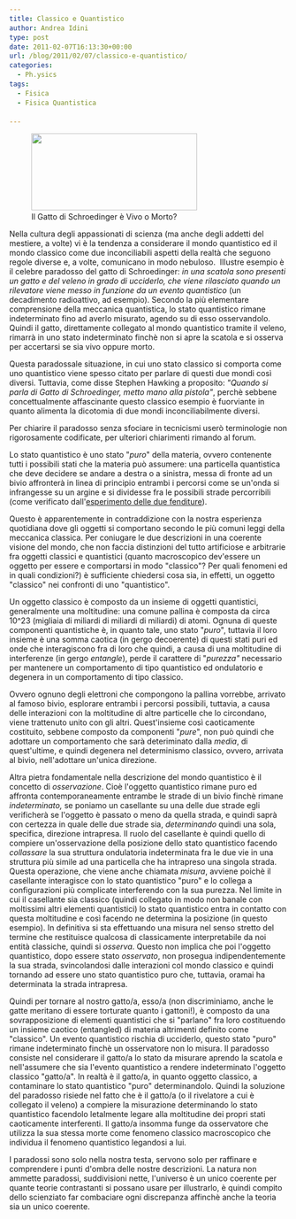```yaml
---
title: Classico e Quantistico
author: Andrea Idini
type: post
date: 2011-02-07T16:13:30+00:00
url: /blog/2011/02/07/classico-e-quantistico/
categories:
  - Ph.ysics
tags:
  - Fisica
  - Fisica Quantistica

---
```

<figure id="attachment_1021" aria-describedby="caption-attachment-1021" style="width: 300px" class="wp-caption alignleft"><a href="/wp-content/uploads/2011/01/shorodinger_cat.jpg" rel="lightbox[998]"><img class="size-medium wp-image-1021" title="shorodinger_gatto" src="/wp-content/uploads/2011/01/shorodinger_cat-300x139.jpg" alt="" width="300" height="139" srcset="http://www.phme.it/wp-content/uploads/2011/01/shorodinger_cat-300x139.jpg 300w, http://www.phme.it/wp-content/uploads/2011/01/shorodinger_cat.jpg 395w" sizes="(max-width: 300px) 100vw, 300px" /></a><figcaption id="caption-attachment-1021" class="wp-caption-text">Il Gatto di Schroedinger è Vivo o Morto?</figcaption></figure> 

Nella cultura degli appassionati di scienza (ma anche degli addetti del mestiere, a volte) vi è la tendenza a considerare il mondo quantistico ed il mondo classico come due inconciliabili aspetti della realtà che seguono regole diverse e, a volte, comunicano in modo nebuloso.  Illustre esempio è il celebre paradosso del gatto di Schroedinger: _in una scatola sono presenti un gatto e del veleno in grado di ucciderlo, che viene rilasciato quando un rilevatore viene messo in funzione da un evento quantistico_ (un decadimento radioattivo, ad esempio). Secondo la più elementare comprensione della meccanica quantistica, lo stato quantistico rimane indeterminato fino ad averlo misurato, agendo su di esso osservandolo. Quindi il gatto, direttamente collegato al mondo quantistico tramite il veleno, rimarrà in uno stato indeterminato finchè non si apre la scatola e si osserva per accertarsi se sia vivo oppure morto.

Questa paradossale situazione, in cui uno stato classico si comporta come uno quantistico viene spesso citato per parlare di questi due mondi così diversi. Tuttavia, come disse Stephen Hawking a proposito: _"Quando si parla di Gatto di Schroedinger, metto mano alla pistola"_, perchè sebbene concettualmente affascinante questo classico esempio è fuorviante in quanto alimenta la dicotomia di due mondi inconciliabilmente diversi.<!--more-->

Per chiarire il paradosso senza sfociare in tecnicismi userò terminologie non rigorosamente codificate, per ulteriori chiarimenti rimando al forum.

Lo stato quantistico è uno stato "_puro_" della materia, ovvero contenente tutti i possibili stati che la materia può assumere: una particella quantistica che deve decidere se andare a destra o a sinistra, messa di fronte ad un bivio affronterà in linea di principio entrambi i percorsi come se un'onda si infrangesse su un argine e si dividesse fra le possibili strade percorribili (come verificato dall'[esperimento delle due fenditure][1]).

Questo è apparentemente in contraddizione con la nostra esperienza quotidiana dove gli oggetti si comportano secondo le più comuni leggi della meccanica classica. Per coniugare le due descrizioni in una coerente visione del mondo, che non faccia distinzioni del tutto artificiose e arbitrarie fra oggetti classici e quantistici (quanto macroscopico dev'essere un oggetto per essere e comportarsi in modo "classico"? Per quali fenomeni ed in quali condizioni?) è sufficiente chiedersi cosa sia, in effetti, un oggetto "classico" nei confronti di uno "quantistico".

Un oggetto classico è composto da un insieme di oggetti quantistici, generalmente una moltitudine: una comune pallina è composta da circa 10^23 (migliaia di miliardi di miliardi di miliardi) di atomi. Ognuna di queste componenti quantistiche è, in quanto tale, uno stato "_puro_", tuttavia il loro insieme è una somma caotica (in gergo decoerente) di questi stati puri ed onde che interagiscono fra di loro che quindi, a causa di una moltitudine di interferenze (in gergo _entangle_), perde il carattere di "_purezza"_ necessario per mantenere un comportamento di tipo quantistico ed ondulatorio e degenera in un comportamento di tipo classico.

Ovvero ognuno degli elettroni che compongono la pallina vorrebbe, arrivato al famoso bivio, esplorare entrambi i percorsi possibili, tuttavia, a causa delle interazioni con la moltitudine di altre particelle che lo circondano, viene trattenuto unito con gli altri. Quest'insieme così caoticamente costituito, sebbene composto da componenti "_pure_", non può quindi che adottare un comportamento che sarà deteriminato dalla _media_, di quest'ultime, e quindi degenera nel determinismo classico, ovvero, arrivata al bivio, nell'adottare un'unica direzione.

Altra pietra fondamentale nella descrizione del mondo quantistico è il concetto di _osservazione_. Cioè l'oggetto quantistico rimane puro ed affronta contemporaneamente entrambe le strade di un bivio finchè rimane _indeterminato,_ se poniamo un casellante su una delle due strade egli verificherà se l'oggetto è passato o meno da quella strada, e quindi saprà con certezza in quale delle due strade sia, _determinando_ quindi una sola, specifica, direzione intrapresa. Il ruolo del casellante è quindi quello di compiere un'osservazione della posizione dello stato quantistico facendo _collassare_ la sua struttura ondulatoria indeterminata fra le due vie in una struttura più simile ad una particella che ha intrapreso una singola strada. Questa operazione, che viene anche chiamata _misura_, avviene poichè il casellante interagisce con lo stato quantistico "puro" e lo collega a configurazioni più complicate interferendo con la sua purezza. Nel limite in cui il casellante sia classico (quindi collegato in modo non banale con moltissimi altri elementi quantistici) lo stato quantistico entra in contatto con questa moltitudine e così facendo ne determina la posizione (in questo esempio). In definitiva si sta effettuando una misura nel senso stretto del termine che restituisce qualcosa di classicamente interpretabile da noi entità classiche, quindi si _osserva_. Questo non implica che poi l'oggetto quantistico, dopo essere stato _osservato_, non prosegua indipendentemente la sua strada, svincolandosi dalle interazioni col mondo classico e quindi tornando ad essere uno stato quantistico puro che, tuttavia, oramai ha determinata la strada intrapresa.

Quindi per tornare al nostro gatto/a, esso/a (non discriminiamo, anche le gatte meritano di essere torturate quanto i gattoni!), è composto da una sovrapposizione di elementi quantistici che si "parlano" fra loro costituendo un insieme caotico (entangled) di materia altrimenti definito come "classico". Un evento quantistico rischia di ucciderlo, questo stato "puro" rimane indeterminato finchè un osservatore non lo misura. Il paradosso consiste nel considerare il gatto/a lo stato da misurare aprendo la scatola e nell'assumere che sia l'evento quantistico a rendere indeterminato l'oggetto classico "gatto/a". In realtà è il gatto/a, in quanto oggetto classico, a contaminare lo stato quantistico "puro" determinandolo. Quindi la soluzione del paradosso risiede nel fatto che è il gatto/a (o il rivelatore a cui è collegato il veleno) a compiere la misurazione determinando lo stato quantistico facendolo letalmente legare alla moltitudine dei propri stati caoticamente interferenti. Il gatto/a insomma funge da osservatore che utilizza la sua stessa morte come fenomeno classico macroscopico che individua il fenomeno quantistico legandosi a lui.

I paradossi sono solo nella nostra testa, servono solo per raffinare e comprendere i punti d'ombra delle nostre descrizioni. La natura non ammette paradossi, suddivisioni nette, l'universo è un unico coerente per quante teorie contrastanti si possano usare per illustrarlo, è quindi compito dello scienziato far combaciare ogni discrepanza affinchè anche la teoria sia un unico coerente.

 [1]: http://it.wikipedia.org/wiki/Esperimento_della_doppia_fenditura